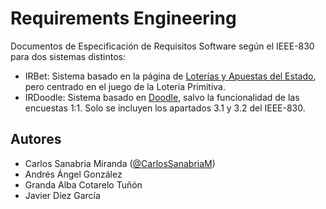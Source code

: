 # Requirements Engineering
Documentos de Especificación de Requisitos Software según el IEEE-830 para dos sistemas distintos:
- IRBet: Sistema basado en la página de [Loterías y Apuestas del Estado](https://juegos.loteriasyapuestas.es/jugar/la-primitiva/apuesta/), pero centrado en el juego de la Lotería Primitiva.
- IRDoodle: Sistema basado en [Doodle](https://doodle.com), salvo la funcionalidad de las encuestas 1:1. Solo se incluyen los apartados 3.1 y 3.2 del IEEE-830.

## Autores
- Carlos Sanabria Miranda ([@CarlosSanabriaM](https://github.com/CarlosSanabriaM))
- Andrés Ángel González 
- Granda Alba Cotarelo Tuñón
- Javier Díez García
